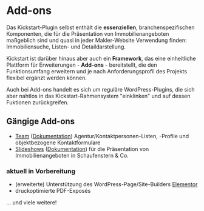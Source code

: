 # Add-ons

Das Kickstart-Plugin selbst enthält die **essenziellen**, branchenspezifischen Komponenten, die für die Präsentation von Immobilienangeboten maßgeblich sind und quasi in jeder Makler-Website Verwendung finden: Immobiliensuche, Listen- und Detaildarstellung.

Kickstart ist darüber hinaus aber auch ein **Framework**, das eine einheitliche Plattform für Erweiterungen - **Add-ons** - bereitstellt, die den Funktionsumfang erweitern und je nach Anforderungsprofil des Projekts flexibel ergänzt werden können.

Auch bei Add-ons handelt es sich um reguläre WordPress-Plugins, die sich aber nahtlos in das Kickstart-Rahmensystem "einklinken" und auf dessen Fuktionen zurückgreifen.

## Gängige Add-ons

- [Team](https://de.wordpress.org/plugins/immonex-kickstart-team/) ([Dokumentation](https://docs.immonex.de/kickstart-team/))
  Agentur/Kontaktpersonen-Listen, -Profile und objektbezogene Kontaktformulare
- [Slideshows](https://plugins.inveris.de/wordpress-plugins/immonex-kickstart-slideshows/) ([Dokumentation](https://docs.immonex.de/kickstart-slideshows/))
  für die Präsentation von Immobilienangeboten in Schaufenstern & Co.

### aktuell in Vorbereitung

- (erweiterte) Unterstützung des WordPress-Page/Site-Builders [Elementor](https://elementor.com/)
- druckoptimierte PDF-Exposés

... und viele weitere!